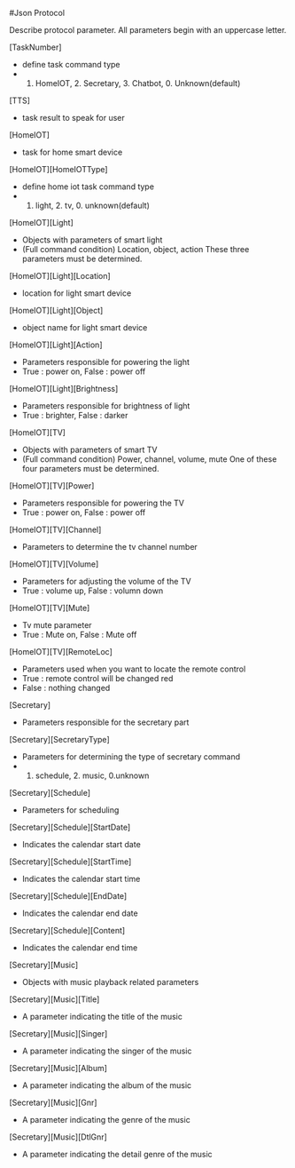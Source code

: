 #Json Protocol

Describe protocol parameter.
All parameters begin with an uppercase letter.

[TaskNumber] 
- define task command type  
- 1. HomeIOT, 2. Secretary, 3. Chatbot, 0. Unknown(default)

[TTS]
- task result to speak for user 

[HomeIOT]
- task for home smart device 

[HomeIOT][HomeIOTType]
- define home iot task command type
- 1. light, 2. tv, 0. unknown(default)

[HomeIOT][Light]
- Objects with parameters of smart light
- (Full command condition) Location, object, action These three parameters must be determined.

[HomeIOT][Light][Location]
- location for light smart device 

[HomeIOT][Light][Object]
- object name for light smart device

[HomeIOT][Light][Action]
- Parameters responsible for powering the light
- True : power on, False : power off

[HomeIOT][Light][Brightness]
- Parameters responsible for brightness of light
- True : brighter, False : darker

[HomeIOT][TV]
- Objects with parameters of smart TV
- (Full command condition) Power, channel, volume, mute One of these four parameters must be determined.

[HomeIOT][TV][Power]
- Parameters responsible for powering the TV
- True : power on, False : power off

[HomeIOT][TV][Channel]
- Parameters to determine the tv channel number

[HomeIOT][TV][Volume]
- Parameters for adjusting the volume of the TV
- True : volume up, False : volumn down

[HomeIOT][TV][Mute]
- Tv mute parameter
- True : Mute on, False : Mute off

[HomeIOT][TV][RemoteLoc]
- Parameters used when you want to locate the remote control
- True : remote control will be changed red
- False : nothing changed

[Secretary]
- Parameters responsible for the secretary part

[Secretary][SecretaryType]
- Parameters for determining the type of secretary command
- 1. schedule, 2. music, 0.unknown

[Secretary][Schedule]
- Parameters for scheduling

[Secretary][Schedule][StartDate]
- Indicates the calendar start date

[Secretary][Schedule][StartTime]
- Indicates the calendar start time

[Secretary][Schedule][EndDate]
- Indicates the calendar end date

[Secretary][Schedule][Content]
- Indicates the calendar end time

[Secretary][Music]
- Objects with music playback related parameters

[Secretary][Music][Title]
- A parameter indicating the title of the music

[Secretary][Music][Singer]
- A parameter indicating the singer of the music

[Secretary][Music][Album]
- A parameter indicating the album of the music

[Secretary][Music][Gnr]
- A parameter indicating the genre of the music

[Secretary][Music][DtlGnr]
- A parameter indicating the detail genre of the music
